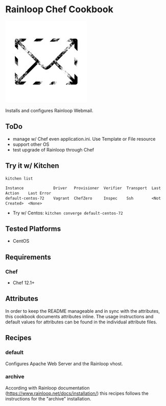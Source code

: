 # Rainloop Chef Cookbook
![Alt text](logo/logo.png)

Installs and configures Rainloop Webmail.

## ToDo

* manage w/ Chef even application.ini. Use Template or File resource
* support other OS
* test upgrade of Rainloop through Chef

## Try it w/ Kitchen

```kitchen list ```
```
Instance             Driver   Provisioner  Verifier  Transport  Last Action    Last Error
default-centos-72    Vagrant  ChefZero     Inspec    Ssh        <Not Created>  <None>
```

* Try w/ Centos: ```kitchen converge default-centos-72```

## Tested Platforms

- CentOS

## Requirements

### Chef

- Chef 12.1+

## Attributes

In order to keep the README manageable and in sync with the attributes, this cookbook documents attributes inline. The usage instructions and default values for attributes can be found in the individual attribute files.

## Recipes

### default

Configures Apache Web Server and the Rainloop vhost.

### archive

According with Rainloop documentation (https://www.rainloop.net/docs/installation/) this recipes follows the instructions for the "archive" installation.


